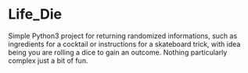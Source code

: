 # Life_Die
Simple Python3 project for returning randomized informations, such as ingredients for a cocktail or instructions for a skateboard trick, with idea being you are rolling a dice to gain an outcome. Nothing particularly complex just a bit of fun.
